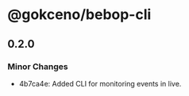 # @gokceno/bebop-cli

## 0.2.0

### Minor Changes

- 4b7ca4e: Added CLI for monitoring events in live.
